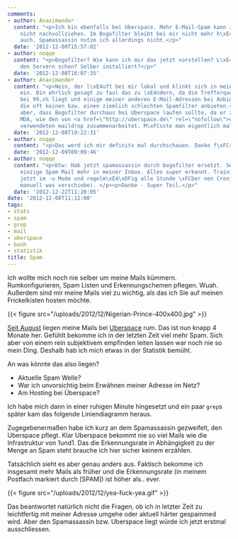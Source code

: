```yaml
---
comments:
- author: Anaximander
  content: "<p>Ich bin ebenfalls bei Uberspace. Mehr E-Mail-Spam kann ich bei mir
    nicht nachvollziehen. Im Bogofilter bleibt bei mir nicht mehr h\xE4ngen als sonst
    auch. Spamassassin nutze ich allerdings nicht.</p>"
  date: '2012-12-08T15:57:02'
- author: noqqe
  content: "<p>Bogofilter? Wie kann ich mir das jetzt vorstellen? L\xE4uft das auf
    den Servern schon? Selber installiert?</p>"
  date: '2012-12-08T16:07:35'
- author: Anaximander
  content: "<p>Nein, der l\xE4uft bei mir lokal und klinkt sich in mein E-Mail-Programm
    ein. Bin ehrlich gesagt zu faul das zu \xE4ndern, da die Trefferquote inzwischen
    bei 99,x% liegt und einige meiner anderen E-Mail-Adressen bei Anbietern sind,
    die oft keinen bzw. einen ziemlich schlechten Spamfilter anbieten.</p><p>Ich vermute
    aber, dass Bogofilter durchaus bei Uberspace laufen sollte, da er z. B. mit diversen
    MDA, wie den von <a href=\"http://uberspace.de\" rel=\"nofollow\">uberspace.de</a>
    verwendeten maildrop zusammenarbeitet. M\xFCsste man eigentlich mal ausprobieren...</p>"
  date: '2012-12-08T19:22:31'
- author: noqqe
  content: "<p>Das werd ich mir definitv mal durchschauen. Danke f\xFCr den Tipp!</p>"
  date: '2012-12-09T09:09:46'
- author: noqqe
  content: "<p>btw: Hab jetzt spamassassin durch bogofilter ersetzt. Seither keine
    einzige Spam Mail mehr in meiner Inbox. Alles super erkannt. Trainiere das teil
    jetzt im -u Mode und regelm\xE4\xDFig alle Stunde \xFCber nen Cronjob (wenn ich
    manuell was verschiebe). </p><p>Danke - Super Teil.</p>"
  date: '2012-12-22T11:20:05'
date: '2012-12-08T11:12:00'
tags:
- stats
- spam
- grep
- mail
- uberspace
- bash
- statistik
title: Spam
---
```


Ich wollte mich noch nie selber um meine Mails kümmern. Rumkonfigurieren,
Spam Listen und Erkennungschemen pflegen. Wuah. Außerdem sind mir meine
Mails viel zu wichtig, als das ich Sie auf meinen Frickelkisten hosten möchte.

{{< figure src="/uploads/2012/12/Nigerian-Prince-400x400.jpg" >}}

[Seit August](/blog/2012/08/17/ich-wechselte-zu-uberspace-dot-de/)
liegen meine Mails bei [Uberspace](https://uberspace.de)
rum. Das ist nun knapp 4 Monate her. Gefühlt bekomme ich in der letzten Zeit
viel mehr Spam. Sich aber von einem rein subjektivem empfinden leiten lassen war noch nie so
mein Ding. Deshalb hab ich mich etwas in der Statistik bemüht.

An was könnte das also liegen?

* Aktuelle Spam Welle?
* War ich unvorsichtig beim Erwähnen meiner Adresse im Netz?
* Am Hosting bei Überspace?

Ich habe mich dann in einer ruhigen Minute hingesetzt und ein paar `grep`s
später kam das folgende Liniendiagramm heraus.

<script type="text/javascript" src="https://www.google.com/jsapi"></script>
<script type="text/javascript">
google.load("visualization", "1", {packages:["corechart"]});
google.setOnLoadCallback(drawChart);
function drawChart() {
var data = google.visualization.arrayToDataTable([
['Month', 'Mails-Gesamt', 'Erkannt', 'Nicht-Erkannt', ],
['2009-01',  0,  0,  0],
['2009-02',  0,  0,  0],
['2009-03',  0,  0,  0],
['2009-04',  13,  0,  0],
['2009-05',  30,  23,  0],
['2009-06',  56,  35,  0],
['2009-07',  49,  24,  0],
['2009-08',  49,  29,  0],
['2009-09',  135,  37,  0],
['2009-10',  136,  17,  0],
['2009-11',  157,  1,  0],
['2009-12',  111,  12,  0],
['2010-01',  155,  4,  0],
['2010-02',  102,  5,  0],
['2010-03',  50,  12,  7],
['2010-04',  126,  21,  19],
['2010-05',  130,  2,  0],
['2010-06',  102,  9,  9],
['2010-07',  86,  12,  11],
['2010-08',  132,  20,  19],
['2010-09',  80,  30,  29],
['2010-10',  155,  38,  28],
['2010-11',  119,  34,  29],
['2010-12',  97,  44,  34],
['2011-01',  105,  25,  18],
['2011-02',  90,  5,  1],
['2011-03',  104,  3,  2],
['2011-04',  75,  35,  23],
['2011-05',  146,  41,  16],
['2011-06',  118,  49,  16],
['2011-07',  100,  29,  19],
['2011-08',  125,  29,  15],
['2011-09',  166,  20,  11],
['2011-10',  126,  17,  8],
['2011-11',  124,  20,  8],
['2011-12',  105,  34,  5],
['2012-01',  95,  21,  7],
['2012-02',  106,  30,  13],
['2012-03',  129,  32,  12],
['2012-04',  120,  20,  9],
['2012-05',  226,  55,  23],
['2012-06',  291,  59,  36],
['2012-07',  204,  38,  19],
['2012-08',  169,  41,  10],
['2012-09',  203,  67,  25],
['2012-10',  158,  71,  25],
['2012-11',  181,  87,  27],
['2012-12',  76,  44,  13],
]);
var options = {
height: 500
};

var chart = new
google.visualization.LineChart(document.getElementById('spammy_div'));
chart.draw(data,
options);
}
</script>
<div id="spammy_div"></div>

Zugegebenermaßen habe ich kurz an dem Spamassassin gezweifelt, den
Uberspace pflegt. Klar Uberspace bekommt nie so viel Mails wie die Infrastruktur
von 1und1. Das die Erkennungsrate in Abhängigkeit zu der Menge an Spam steht
brauche ich hier sicher keinem erzählen.

Tatsächlich sieht es aber genau anders aus. Faktisch bekomme ich insgesamt mehr
Mails als früher und die Erkennungsrate &#40;in meinem Postfach markiert durch
&#91;SPAM&#93;&#41; ist höher als.. ever.

{{< figure src="/uploads/2012/12/yea-fuck-yea.gif" >}}

Das beantwortet natürlich nicht die Fragen, ob ich in letzter Zeit zu leichtfertig
mit meiner Adresse umgehe oder aktuell härter gespammed wird. Aber den
Spamassassin bzw. Uberspace liegt würde ich jetzt erstmal ausschliessen.

